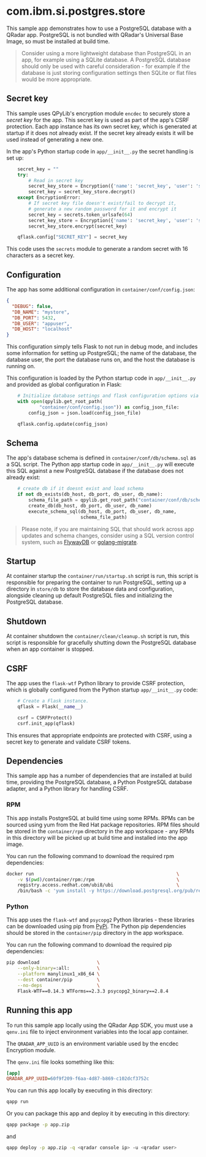 # com.ibm.si.postgres.store

This sample app demonstrates how to use a PostgreSQL database with a QRadar app. PostgreSQL is not bundled with
QRadar's Universal Base Image, so must be installed at build time.

> Consider using a more lightweight database than PostgreSQL in an app, for example using a SQLite database. A
> PostgreSQL database should only be used with careful consideration - for example if the database is just storing
> configuration settings then SQLite or flat files would be more appropriate.

## Secret key

This sample uses QPyLib's encryption module `encdec` to securely store a *secret key* for the app. This secret key is
used as part of the app's CSRF protection. Each app instance has its own secret key, which is generated at startup if
it does not already exist. If the secret key already exists it will be used instead of generating a new one.

In the app's Python startup code in `app/__init__.py` the secret handling is set up:

```python
    secret_key = ""
    try:
        # Read in secret key
        secret_key_store = Encryption({'name': 'secret_key', 'user': 'shared'})
        secret_key = secret_key_store.decrypt()
    except EncryptionError:
        # If secret key file doesn't exist/fail to decrypt it,
        # generate a new random password for it and encrypt it
        secret_key = secrets.token_urlsafe(64)
        secret_key_store = Encryption({'name': 'secret_key', 'user': 'shared'})
        secret_key_store.encrypt(secret_key)

    qflask.config["SECRET_KEY"] = secret_key
```

This code uses the `secrets` module to generate a random secret with 16 characters as a secret key.

## Configuration

The app has some additional configuration in `container/conf/config.json`:

```json
{
  "DEBUG": false,
  "DB_NAME": "mystore",
  "DB_PORT": 5432,
  "DB_USER": "appuser",
  "DB_HOST": "localhost"
}
```

This configuration simply tells Flask to not run in debug mode, and includes some information for setting up
PostgreSQL; the name of the database, the database user, the port the database runs on, and the host the database
is running on.

This configuration is loaded by the Python startup code in `app/__init__.py` and provided as global configuration in
Flask:

```python
    # Initialize database settings and flask configuration options via json file
    with open(qpylib.get_root_path(
            "container/conf/config.json")) as config_json_file:
        config_json = json.load(config_json_file)

    qflask.config.update(config_json)
```

## Schema

The app's database schema is defined in `container/conf/db/schema.sql` as a SQL script. The Python app startup code in
`app/__init__.py` will execute this SQL against a new PostgreSQL database if the database does not already exist:

```python
    # create db if it doesnt exist and load schema
    if not db_exists(db_host, db_port, db_user, db_name):
        schema_file_path = qpylib.get_root_path("container/conf/db/schema.sql")
        create_db(db_host, db_port, db_user, db_name)
        execute_schema_sql(db_host, db_port, db_user, db_name,
                           schema_file_path)
```

> Please note, if you are maintaining SQL that should work across app updates and schema changes, consider using a SQL
> version control system, such as [FlywayDB](https://flywaydb.org/) or
> [golang-migrate](https://github.com/golang-migrate/migrate).

## Startup

At container startup the `container/run/startup.sh` script is run, this script is responsible for preparing the
container to run PostgreSQL, setting up a directory in `store/db` to store the database data and configuration,
alongside cleaning up default PostgreSQL files and initializing the PostgreSQL database.

## Shutdown

At container shutdown the `container/clean/cleanup.sh` script is run, this script is responsible for gracefully
shutting down the PostgreSQL database when an app container is stopped.

## CSRF

The app uses the `flask-wtf` Python library to provide CSRF protection, which is globally configured from the Python
startup `app/__init__.py` code:

```python
    # Create a Flask instance.
    qflask = Flask(__name__)

    csrf = CSRFProtect()
    csrf.init_app(qflask)
```

This ensures that appropriate endpoints are protected with CSRF, using a secret key to generate and validate CSRF
tokens.

## Dependencies

This sample app has a number of dependencies that are installed at build time, providing the PostgreSQL database, a
Python PostgreSQL database adapter, and a Python library for handling CSRF.

### RPM

This app installs PostgreSQL at build time using some RPMs. RPMs can be sourced using yum from the Red Hat package
repositories. RPM files should be stored in the `container/rpm` directory in the app workspace - any RPMs in this
directory will be picked up at build time and installed into the app image.

You can run the following command to download the required rpm dependencies:

```bash
docker run                                                    \
    -v $(pwd)/container/rpm:/rpm                              \
    registry.access.redhat.com/ubi8/ubi                       \
    /bin/bash -c 'yum install -y https://download.postgresql.org/pub/repos/yum/reporpms/EL-8-x86_64/pgdg-redhat-repo-latest.noarch.rpm && yum download postgresql10 postgresql10-libs postgresql10-contrib postgresql10-server --downloaddir=/rpm --resolve'
```

### Python

This app uses the `flask-wtf` and `psycopg2` Python libraries - these libraries can be downloaded using pip from
[PyPi](https://pypi.org/). The Python pip dependencies should be stored in the `container/pip` directory in the app
workspace.

You can run the following command to download the required pip dependencies:

```bash
pip download                     \
    --only-binary=:all:          \
    --platform manylinux1_x86_64 \
    --dest container/pip         \
    --no-deps                    \
    Flask-WTF==0.14.3 WTForms==2.3.3 psycopg2_binary==2.8.4
```

## Running this app

To run this sample app locally using the QRadar App SDK, you must use a `qenv.ini` file to inject environment variables
into the local app container.

The `QRADAR_APP_UUID` is an environment variable used by the encdec Encryption module.

The `qenv.ini` file looks something like this:

```ini
[app]
QRADAR_APP_UUID=60f9f209-f6aa-4d87-b869-c102dcf3752c
```

You can run this app locally by executing in this directory:

```bash
qapp run
```

Or you can package this app and deploy it by executing in this directory:

```bash
qapp package -p app.zip
```

and

```bash
qapp deploy -p app.zip -q <qradar console ip> -u <qradar user>
```
